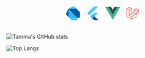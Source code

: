 <p align="center">
  <img src="https://raw.githubusercontent.com/github/explore/80688e429a7d4ef2fca1e82350fe8e3517d3494d/topics/dart/dart.png" alt="Dart" height="40" style="vertical-align:top; margin:4px">
  <img src="https://raw.githubusercontent.com/github/explore/80688e429a7d4ef2fca1e82350fe8e3517d3494d/topics/flutter/flutter.png" alt="Flutter" height="40" style="vertical-align:top; margin:4px">
  <img src="https://raw.githubusercontent.com/github/explore/80688e429a7d4ef2fca1e82350fe8e3517d3494d/topics/vue/vue.png" alt="VueJS" height="40" style="vertical-align:top; margin:4px">
  <img src="https://raw.githubusercontent.com/github/explore/80688e429a7d4ef2fca1e82350fe8e3517d3494d/topics/laravel/laravel.png" alt="VueJS" height="40" style="vertical-align:top; margin:4px">
</p>

##

![Tamma's GitHub stats](https://github-readme-stats.vercel.app/api?username=pratamatama&theme=radical&hide_border=true&show_icons=true&include_all_commits=true&count_private=true&hide=issues)

![Top Langs](https://github-readme-stats.vercel.app/api/top-langs/?username=pratamatama&layout=compact&theme=radical&hide_border=true)
